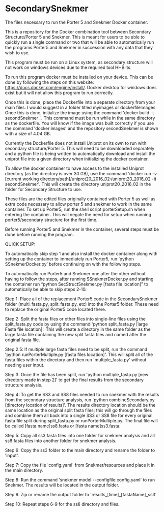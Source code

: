 # SecondarySnekmer
The files necessary to run the Porter 5 and Snekmer Docker container.

This is a repository for the Docker combination tool between Secondary Structure/Porter 5 and Snekmer.
This is meant for users to be able to quickly run a single command or two that will be able to automatically
run the programs Porter5 and Snekmer in succession with any data that they wish to use.

This program must be run on a Linux system, as secondary structure will not work on windows devices due to the
required tool HHBlits.

To run this program docker must be installed on your device. This can be done by following the steps on this
website: https://docs.docker.com/engine/install/. Docker desktop for windows does exist but it will not allow
this program to run correctly.

Once this is done, place the Dockerfile into a separate directory from your main files. I would suggest in a 
folder titled myimages or dockerfileImages. Once this is done, initialize the image using the command 
'docker build -t secondSnekmer .'. This command must be run while in the same directory as the dockerfile. You will know
if the image was built correctly if you use the command 'docker images' and the repository secondSnekmer is shown with a
size of 4.04 GB. 

Currently the Dockerfile does not install Uniprot on its own to run with secondary structure/Porter 5. This will
need to be downloaded separately and a python file is being written to automatically download and install the uniprot
file into a given directory when initializing the docker container.

To allow the docker container to have access to the installed Uniprot directory (as the directory is over 30 GB),
use the command 'docker run -v [current working directory/path]/uniprot20_2016_02:/uniprot20_2016_02 -it secondSnekmer'. This
will create the directory uniprot20_2016_02 in the folder for Secondary Structure to use.

These files are the edited files originally contained with Porter 5 as well as extra code necessary to allow porter 5 and snekmer to work in the same container.
To set up Porter5, run the shell script porterSetup.sh when entering the container. This will negate the need for setup when running porter5/secondary structure for the first time.

Before running Porter5 and Snekmer in the container, several steps must be done before running the program.

QUICK SETUP:

To automatically skip step 1 and also install the docker container along with setting up the container to immediately run Porter5, run ‘python SSnekmerDocker.py’ before continuing on with the following steps. 

To automatically run Porter5 and Snekmer one after the other without having to follow the steps, after running SSnekmerDocker.py and starting the container run “python SecStructSnekmer.py [fasta file location]” to automatically be able to skip steps 2-10. 


Step 1: Place all of the replacement Porter5 code in the SecondarySnekmer folder (multi_fasta.py, split_fasta.py, etc) into the Porter5 folder. These need to replace the original Porter5 code located there.

Step 2: Split the fasta files or other files into single-line files using the split_fasta.py code by using the command 'python split_fasta.py [large Fasta file location]'. This will create a directory in the same folder as the large fasta file containing the new split fasta files and named after the original fasta file.

Step 2.5: If multiple large fasta files need to be split, run the command 'python runPorterMultiple.py [fasta files location]'. This will split all of the fasta files within the directory and then run 'multiple_fasta.py' without needing user input.

Step 3: Once the file has been split, run 'python multiple_fasta.py [new directory made in step 2]' to get the final results from the secondary structure analysis.

Step 4: To get the SS3 and SS8 files needed to run snekmer with the results from the secondary structure analysis, run 'python combineSecondary.py [directory location of results]'. The results directory location should be the same location as the original split fasta files; this will go through the files and combine them all back into a single SS3 or SS8 file for every original fasta file split during split_fasta.py or runPorterMultiple.py. The final file will be called [fasta name]ss8.fasta or [fasta name]ss3.fasta. 

Step 5: Copy all ss3 fasta files into one folder for snekmer analysis and all ss8 fasta files into another folder for snekmer analysis. 

Step 6: Copy the ss3 folder to the main directory and rename the folder to 'input'.

Step 7: Copy the file 'config.yaml' from Snekmer/resources and place it in the main directory.

Step 8: Run the command 'snekmer model --configfile config.yaml' to run Snekmer. The results will be located in the output folder.

Step 9: Zip or rename the output folder to 'results_[time]_[fastaName]_ss3'

Step 10: Repeat steps 6-9 for the ss8 directory and files.
